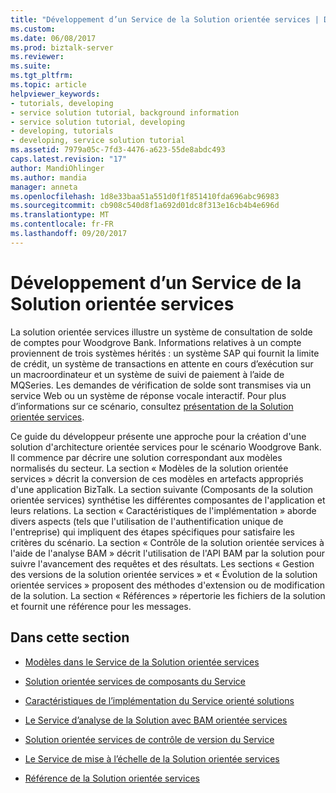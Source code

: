 ```yaml
---
title: "Développement d’un Service de la Solution orientée services | Documents Microsoft"
ms.custom: 
ms.date: 06/08/2017
ms.prod: biztalk-server
ms.reviewer: 
ms.suite: 
ms.tgt_pltfrm: 
ms.topic: article
helpviewer_keywords:
- tutorials, developing
- service solution tutorial, background information
- service solution tutorial, developing
- developing, tutorials
- developing, service solution tutorial
ms.assetid: 7979a05c-7fd3-4476-a623-55de8abdc493
caps.latest.revision: "17"
author: MandiOhlinger
ms.author: mandia
manager: anneta
ms.openlocfilehash: 1d8e33baa51a551d0f1f851410fda696abc96983
ms.sourcegitcommit: cb908c540d8f1a692d01dc8f313e16cb4b4e696d
ms.translationtype: MT
ms.contentlocale: fr-FR
ms.lasthandoff: 09/20/2017
---
```

# <a name="developing-a-service-oriented-solution"></a>Développement d’un Service de la Solution orientée services
La solution orientée services illustre un système de consultation de solde de comptes pour Woodgrove Bank. Informations relatives à un compte proviennent de trois systèmes hérités : un système SAP qui fournit la limite de crédit, un système de transactions en attente en cours d’exécution sur un macroordinateur et un système de suivi de paiement à l’aide de MQSeries. Les demandes de vérification de solde sont transmises via un service Web ou un système de réponse vocale interactif. Pour plus d’informations sur ce scénario, consultez [présentation de la Solution orientée services](../core/understanding-the-service-oriented-solution.md).  
  
 Ce guide du développeur présente une approche pour la création d'une solution d'architecture orientée services pour le scénario Woodgrove Bank. Il commence par décrire une solution correspondant aux modèles normalisés du secteur. La section « Modèles de la solution orientée services » décrit la conversion de ces modèles en artefacts appropriés d'une application BizTalk. La section suivante (Composants de la solution orientée services) synthétise les différentes composantes de l'application et leurs relations. La section « Caractéristiques de l'implémentation » aborde divers aspects (tels que l'utilisation de l'authentification unique de l'entreprise) qui impliquent des étapes spécifiques pour satisfaire les critères du scénario. La section « Contrôle de la solution orientée services à l'aide de l'analyse BAM » décrit l'utilisation de l'API BAM par la solution pour suivre l'avancement des requêtes et des résultats. Les sections « Gestion des versions de la solution orientée services » et « Évolution de la solution orientée services » proposent des méthodes d'extension ou de modification de la solution. La section « Références » répertorie les fichiers de la solution et fournit une référence pour les messages.  
  
## <a name="in-this-section"></a>Dans cette section  
  
-   [Modèles dans le Service de la Solution orientée services](../core/patterns-in-the-service-oriented-solution.md)  
  
-   [Solution orientée services de composants du Service](../core/components-of-the-service-oriented-solution.md)  
  
-   [Caractéristiques de l’implémentation du Service orienté solutions](../core/implementation-highlights-of-the-service-oriented-solution.md)  
  
-   [Le Service d’analyse de la Solution avec BAM orientée services](../core/monitoring-the-service-oriented-solution-with-bam.md)  
  
-   [Solution orientée services de contrôle de version du Service](../core/versioning-the-service-oriented-solution.md)  
  
-   [Le Service de mise à l’échelle de la Solution orientée services](../core/scaling-the-service-oriented-solution.md)  
  
-   [Référence de la Solution orientée services](../core/service-oriented-solution-reference.md)